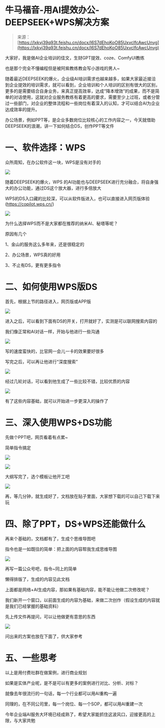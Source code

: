 # 牛马福音-用AI提效办公-DEEPSEEK+WPS解决方案

> 来源：[https://lxkvj39q93t.feishu.cn/docx/I6S7dEhoKoO85UxvclfcAwcUnvg](https://lxkvj39q93t.feishu.cn/docx/I6S7dEhoKoO85UxvclfcAwcUnvg)

大家好，我是做AI企业培训的佳文，生财GPT提效、coze、ComfyUI教练

也是那个完全不懂编程但是被阿紫教练教会写小游戏的男人~

随着最近DEEPSEEK的爆火，企业级AI培训需求也越来越多，如果大家最近接洽到企业提效的培训需求，就可以看到，企业培训和个人培训的区别有很大的区别，更多的是需要结合自身业务，来真正提高效率，达成“降本增效”的成果，而不是简单的对话使用，这就对企业服务教练有着更高的要求，需要至少上过班，或者分管过一些部门，对企业的整体流程和一些岗位有着深入的认知，才可以结合AI为企业达成效率的提升。

办公场景，例如PPT等，是企业多数岗位比较核心的工作内容之一，今天就借助DEEPSEEK的浪潮，讲一下如何结合DS，创作PPT等文件

# 一、软件选择：WPS

众所周知，在办公软件这一块，WPS是没有对手的

![](img/91c621e29519c03669fd4ce252a422a7.png)

随着DEEPSEEK的爆火，WPS 的AI功能也与DEEPSEEK进行充分融合，将自身强大的办公功能，通过DS这个放大器，进行多倍放大

WPS的DS入口藏的比较深，可以从软件版进入，也可以直接进入网页版体验(https://copilot.wps.cn/)

![](img/ff01406a7d9a9a915635e14e6b5c3e66.png)

为什么选择WPS而不是大家都在推荐的纳米AI、秘塔等呢？

原因有几个

1、金山的服务这么多年来，还是很稳定的

2、办公场景，WPS真的好用

3、不止有DS，更有更多指令

# 二、如何使用WPS版DS

首先，根据上节的路径进入，网页版或APP版

![](img/f2c667cd5375cb56148230855d26c339.png)

进入之后，可以看到下面有DS的开关，打开就好了，实测是可以联网搜索内容的

我们像正常和AI对话一样，开始与他进行一些沟通

![](img/ec547092944ed9f6303c3eb33080b7e5.png)

写的速度蛮快的，比官网一会儿一卡的效果要好很多

写完之后，可以再让他进行“深度搜索”

![](img/db102aa3aa95e4a16256532eae336993.png)

经过几轮对话，可以看到他生成了一些比较不错，比较优质的内容

![](img/01ba64e9619e28f6669c59872806a9f6.png)

有了这些内容基础，就可以开始进一步更深入的操作了

# 三、深入使用WPS+DS功能

先做个PPT吧，网页看着有点累~

简单指令搞定

![](img/3ddb06c0e4a20061352e12f6cb872370.png)

![](img/16be8a191bbe8d8583aca57c3e4a7083.png)

大纲写完了，选个模板让他开工吧

![](img/b66055f41ddcbe0614d99896e546c301.png)

再，等几分钟，就生成好了，文档放在贴子里面，大家想下载的可以自己下载下来玩

# 四、除了PPT，DS+WPS还能做什么

再来个基础的，文档都有了，生成个思维导图吧

指令也是一如既往的简单：把上面的内容帮我生成思维导图

![](img/e727dbd4392eb0b493113da7de026b47.png)

再写一篇公众号吧，指令~同上的简单

懒得排版了，生成的内容见此文档

上面都是网络+AI生成内容，那如果有基础内容，能不能让他做二次修改呢？

我们新开一个窗口，以前面生成的内容为基础，来做二次创作（假设生成的内容就是我们已经掌握的基础资料）

先上传文件再提问，可以让他做更有意思的东西

![](img/523194845aa44e2b4bdf5186ec0238ef.png)

问出来的方案也放在下面了，供大家参考

# 五、一些思考

以上是用付费社群在做案例，进行商业规划

如果是实体产业呢，是不是可以有更多的案例进行对比、分析、对标？

就像去年很流行的一句话，每一个行业都可以用AI重构一遍

同理的，在不同公司里，每一个岗位、每一个SOP，都可以用AI重建一次

今年企业端AI服务大环境已经成熟了，希望大家能抓住这波风口，迎接更高的上限，与大家共勉